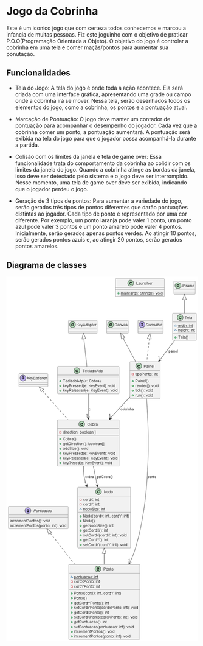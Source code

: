 # **Jogo da Cobrinha**

Este é um iconico jogo que com certeza todos conhecemos e marcou a infancia de muitas pessoas. Fiz este joguinho com o objetivo de praticar P.O.O(Programação Orientada a Objeto). O objetivo do jogo é controlar a cobrinha em uma tela e comer maçãs/pontos para aumentar sua ponutação.

## **Funcionalidades**

- Tela do Jogo:
A tela do jogo é onde toda a ação acontece. Ela será criada com uma interface gráfica, apresentando uma grade ou campo onde a cobrinha irá se mover. Nessa tela, serão desenhados todos os elementos do jogo, como a cobrinha, os pontos e a pontuação atual.

- Marcação de Pontuação:
O jogo deve manter um contador de pontuação para acompanhar o desempenho do jogador. Cada vez que a cobrinha comer um ponto, a pontuação aumentará. A pontuação será exibida na tela do jogo para que o jogador possa acompanhá-la durante a partida.

- Colisão com os limites da janela e tela de game over:
Essa funcionalidade trata do comportamento da cobrinha ao colidir com os limites da janela do jogo. Quando a cobrinha atinge as bordas da janela, isso deve ser detectado pelo sistema e o jogo deve ser interrompido. Nesse momento, uma tela de game over deve ser exibida, indicando que o jogador perdeu o jogo.

- Geração de 3 tipos de pontos:
Para aumentar a variedade do jogo, serão gerados três tipos de pontos diferentes que darão pontuações distintas ao jogador. Cada tipo de ponto é representado por uma cor diferente. Por exemplo, um ponto laranja pode valer 1 ponto, um ponto azul pode valer 3 pontos e um ponto amarelo pode valer 4 pontos. Inicialmente, serão gerados apenas pontos verdes. Ao atingir 10 pontos, serão gerados pontos azuis e, ao atingir 20 pontos, serão gerados pontos amarelos. 

## **Diagrama de classes**

<img src="./diagrama-cobrinha-2.png">